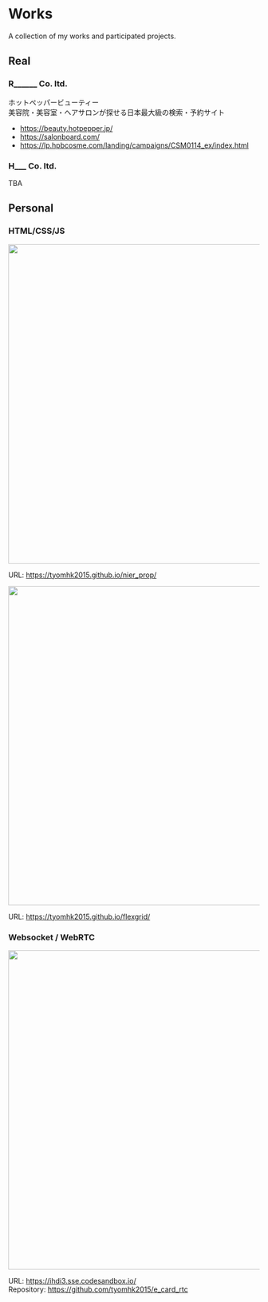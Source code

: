 # Works

A collection of my works and participated projects.

## Real
### R______ Co. ltd.

ホットペッパービューティー<br>
美容院・美容室・ヘアサロンが探せる日本最大級の検索・予約サイト

* https://beauty.hotpepper.jp/
* https://salonboard.com/
* https://lp.hpbcosme.com/landing/campaigns/CSM0114_ex/index.html


### H___ Co. ltd.

TBA

## Personal
### HTML/CSS/JS

<img src="https://user-images.githubusercontent.com/35278730/171186823-ae7a96bd-6ced-48f6-b5f9-60124c4c074c.png" width="640" />

URL: <a href="https://tyomhk2015.github.io/nier_prop/">https://tyomhk2015.github.io/nier_prop/</a>

<img src="https://user-images.githubusercontent.com/35278730/172380733-8afc76f2-605a-416b-87d9-b723393e8e9f.png" width="640" />

URL: <a href="https://tyomhk2015.github.io/flexgrid/">https://tyomhk2015.github.io/flexgrid/</a>


### Websocket / WebRTC

<img src="https://user-images.githubusercontent.com/35278730/171186991-a12a96c2-bf86-4441-9d86-52aa28c67fd7.png" width="640" />

URL: <a href="https://ihdi3.sse.codesandbox.io/">https://ihdi3.sse.codesandbox.io/</a><br>
Repository: <a href="https://github.com/tyomhk2015/e_card_rtc">https://github.com/tyomhk2015/e_card_rtc</a>

